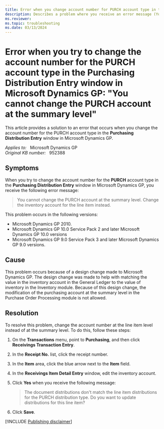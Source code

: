 ```yaml
---
title: Error when you change account number for PURCH account type in the Purchasing Distribution Entry window
description: Describes a problem where you receive an error message (You cannot change the PURCH account at the summary level) when you try to change the account number for the PURCH account type. A resolution is provided.
ms.reviewer:
ms.topic: troubleshooting
ms.date: 03/13/2024
---
```

# Error when you try to change the account number for the PURCH account type in the Purchasing Distribution Entry window in Microsoft Dynamics GP: "You cannot change the PURCH account at the summary level"

This article provides a solution to an error that occurs when you change the account number for the PURCH account type in the **Purchasing Distribution Entry** window in Microsoft Dynamics GP.

_Applies to:_ &nbsp; Microsoft Dynamics GP  
_Original KB number:_ &nbsp; 952388

## Symptoms

When you try to change the account number for the **PURCH** account type in the **Purchasing Distribution Entry** window in Microsoft Dynamics GP, you receive the following error message:

> You cannot change the PURCH account at the summary level. Change the inventory account for the line item instead.

This problem occurs in the following versions:

- Microsoft Dynamics GP 2010.
- Microsoft Dynamics GP 10.0 Service Pack 2 and later Microsoft Dynamics GP 10.0 versions
- Microsoft Dynamics GP 9.0 Service Pack 3 and later Microsoft Dynamics GP 9.0 versions.

## Cause

This problem occurs because of a design change made to Microsoft Dynamics GP. The design change was made to help with matching the value in the inventory account in the General Ledger to the value of inventory in the Inventory module. Because of this design change, the modification of the purchasing account at the summary level in the Purchase Order Processing module is not allowed.

## Resolution

To resolve this problem, change the account number at the line item level instead of at the summary level. To do this, follow these steps:

1. On the **Transactions** menu, point to **Purchasing**, and then click **Receivings Transaction Entry**.
2. In the **Receipt No.** list, click the receipt number.
3. In the **Item** area, click the blue arrow next to the **Item** field.
4. In the **Receivings Item Detail Entry** window, edit the inventory account.
5. Click **Yes** when you receive the following message:

    > The document distributions don't match the line item distributions for the PURCH distribution type. Do you want to update distributions for this line item?

6. Click **Save**.

[!INCLUDE [Publishing disclaimer](../../includes/publishing-disclaimer.md)]
